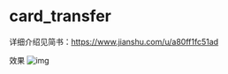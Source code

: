 # card_transfer
详细介绍见简书：https://www.jianshu.com/u/a80ff1fc51ad

效果 ![img](https://github.com/FuJieHao/card_transfer/blob/master/1903696-6e68d65bbdc451c9.gif)
